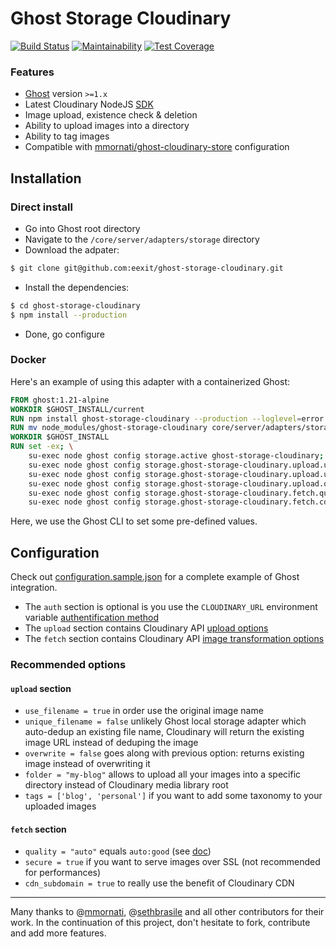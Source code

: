 # Ghost Storage Cloudinary

[![Build Status](https://travis-ci.org/eexit/ghost-storage-cloudinary.svg?branch=master)](https://travis-ci.org/eexit/ghost-storage-cloudinary)
[![Maintainability](https://api.codeclimate.com/v1/badges/f55e8c82a9a526fe9b2f/maintainability)](https://codeclimate.com/github/eexit/ghost-storage-cloudinary/maintainability)
[![Test Coverage](https://api.codeclimate.com/v1/badges/f55e8c82a9a526fe9b2f/test_coverage)](https://codeclimate.com/github/eexit/ghost-storage-cloudinary/test_coverage)

### Features

- [Ghost](https://github.com/TryGhost/Ghost) version `>=1.x`
- Latest Cloudinary NodeJS [SDK](https://github.com/cloudinary/cloudinary_npm)
- Image upload, existence check & deletion
- Ability to upload images into a directory
- Ability to tag images
- Compatible with [mmornati/ghost-cloudinary-store](https://github.com/mmornati/ghost-cloudinary-store) configuration

## Installation

### Direct install

- Go into Ghost root directory
- Navigate to the `/core/server/adapters/storage` directory
- Download the adpater:

```bash
$ git clone git@github.com:eexit/ghost-storage-cloudinary.git
```

- Install the dependencies:

```bash
$ cd ghost-storage-cloudinary
$ npm install --production
```

- Done, go configure

### Docker

Here's an example of using this adapter with a containerized Ghost:

```Dockerfile
FROM ghost:1.21-alpine
WORKDIR $GHOST_INSTALL/current
RUN npm install ghost-storage-cloudinary --production --loglevel=error --no-save
RUN mv node_modules/ghost-storage-cloudinary core/server/adapters/storage
WORKDIR $GHOST_INSTALL
RUN set -ex; \
    su-exec node ghost config storage.active ghost-storage-cloudinary; \
    su-exec node ghost config storage.ghost-storage-cloudinary.upload.use_filename true; \
    su-exec node ghost config storage.ghost-storage-cloudinary.upload.unique_filename false; \
    su-exec node ghost config storage.ghost-storage-cloudinary.upload.overwrite false; \
    su-exec node ghost config storage.ghost-storage-cloudinary.fetch.quality auto; \
    su-exec node ghost config storage.ghost-storage-cloudinary.fetch.cdn_subdomain true;
```

Here, we use the Ghost CLI to set some pre-defined values.

## Configuration

Check out [configuration.sample.json](configuration.sample.json) for a complete example of Ghost integration.

- The `auth` section is optional is you use the `CLOUDINARY_URL` environment variable [authentification method](https://cloudinary.com/documentation/node_additional_topics#configuration_options)
- The `upload` section contains Cloudinary API [upload options](https://cloudinary.com/documentation/image_upload_api_reference#upload)
- The `fetch` section contains Cloudinary API [image transformation options](https://cloudinary.com/documentation/image_transformation_reference)

### Recommended options

#### `upload` section

- `use_filename = true` in order use the original image name
- `unique_filename = false` unlikely Ghost local storage adapter which auto-dedup an existing file name, Cloudinary will return the existing image URL instead of deduping the image
- `overwrite = false` goes along with previous option: returns existing image instead of overwriting it
- `folder = "my-blog"` allows to upload all your images into a specific directory instead of Cloudinary media library root
- `tags = ['blog', 'personal']` if you want to add some taxonomy to your uploaded images

#### `fetch` section

- `quality = "auto"` equals `auto:good` (see [doc](https://cloudinary.com/documentation/image_transformation_reference#quality_parameter))
- `secure = true` if you want to serve images over SSL (not recommended for performances)
- `cdn_subdomain = true` to really use the benefit of Cloudinary CDN

---

Many thanks to @[mmornati](https://github.com/mmornati), @[sethbrasile](https://github.com/sethbrasile) and all other contributors for their work. In the continuation of this project, don't hesitate to fork, contribute and add more features.

